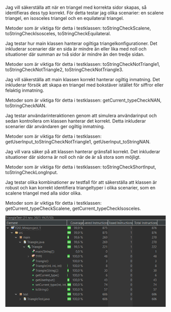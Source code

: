 Jag vill säkerställa att när en triangel med korrekta sidor skapas, så identifieras dess typ korrekt. För detta testar jag olika scenarier: en scalene triangel, en isosceles triangel och en equilateral triangel.

Metoder som är viktiga för detta i testklassen: toStringCheckScalene, toStringCheckIsosceles, toStringCheckEquilateral.

Jag testar hur main klassen hanterar ogiltiga triangelkonfigurationer. Det inkluderar scenarier där en sida är mindre än eller lika med noll och situationer där summan av två sidor är mindre än den tredje sidan.

Metoder som är viktiga för detta i testklassen: toStringCheckNotTriangle1, toStringCheckNotTriangle2, toStringCheckNotTriangle3.

Jag vill säkerställa att main klassen korrekt hanterar ogiltig inmatning. Det inkluderar försök att skapa en triangel med bokstäver istället för siffror eller felaktig inmatning.

Metoder som är viktiga för detta i testklassen: getCurrent_typeCheckNAN, toStringCheckNAN.

Jag testar användarinteraktionen genom att simulera användarinput och sedan kontrollera om klassen hanterar det korrekt. Detta inkluderar scenarier där användaren ger ogiltig inmatning.

Metoder som är viktiga för detta i testklassen: getUserInput_toStringCheckNotTriangle1, getUserInput_toStringNAN.

Jag vill vara säker på att klassen hanterar gränsfall korrekt. Det inkluderar situationer där sidorna är noll och när de är så stora som möjligt.

Metoder som är viktiga för detta i testklassen: toStringCheckShortInput, toStringCheckLongInput.

Jag testar olika kombinationer av testfall för att säkerställa att klassen är robust och kan korrekt identifiera triangeltyper i olika scenarier, som en scalene triangel med alla sidor olika.

Metoder som är viktiga för detta i testklassen: getCurrent_typeCheckScalene, getCurrent_typeCheckIsosceles.

![Coverage image för mig att kolla på.](screenshot.png)
